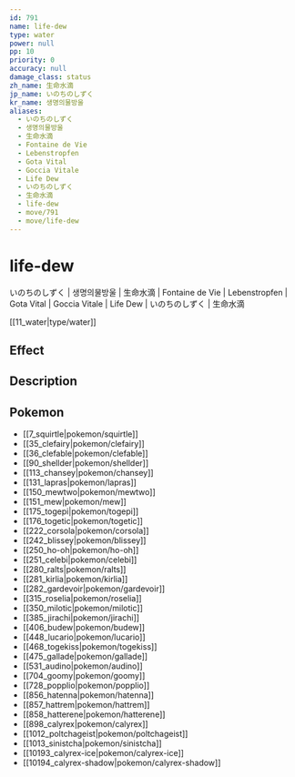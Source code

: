 ```yaml
---
id: 791
name: life-dew
type: water
power: null
pp: 10
priority: 0
accuracy: null
damage_class: status
zh_name: 生命水滴
jp_name: いのちのしずく
kr_name: 생명의물방울
aliases:
  - いのちのしずく
  - 생명의물방울
  - 生命水滴
  - Fontaine de Vie
  - Lebenstropfen
  - Gota Vital
  - Goccia Vitale
  - Life Dew
  - いのちのしずく
  - 生命水滴
  - life-dew
  - move/791
  - move/life-dew
---
```

# life-dew
    
いのちのしずく | 생명의물방울 | 生命水滴 | Fontaine de Vie | Lebenstropfen | Gota Vital | Goccia Vitale | Life Dew | いのちのしずく | 生命水滴

[[11_water|type/water]]

## Effect



## Description



## Pokemon

- [[7_squirtle|pokemon/squirtle]]
- [[35_clefairy|pokemon/clefairy]]
- [[36_clefable|pokemon/clefable]]
- [[90_shellder|pokemon/shellder]]
- [[113_chansey|pokemon/chansey]]
- [[131_lapras|pokemon/lapras]]
- [[150_mewtwo|pokemon/mewtwo]]
- [[151_mew|pokemon/mew]]
- [[175_togepi|pokemon/togepi]]
- [[176_togetic|pokemon/togetic]]
- [[222_corsola|pokemon/corsola]]
- [[242_blissey|pokemon/blissey]]
- [[250_ho-oh|pokemon/ho-oh]]
- [[251_celebi|pokemon/celebi]]
- [[280_ralts|pokemon/ralts]]
- [[281_kirlia|pokemon/kirlia]]
- [[282_gardevoir|pokemon/gardevoir]]
- [[315_roselia|pokemon/roselia]]
- [[350_milotic|pokemon/milotic]]
- [[385_jirachi|pokemon/jirachi]]
- [[406_budew|pokemon/budew]]
- [[448_lucario|pokemon/lucario]]
- [[468_togekiss|pokemon/togekiss]]
- [[475_gallade|pokemon/gallade]]
- [[531_audino|pokemon/audino]]
- [[704_goomy|pokemon/goomy]]
- [[728_popplio|pokemon/popplio]]
- [[856_hatenna|pokemon/hatenna]]
- [[857_hattrem|pokemon/hattrem]]
- [[858_hatterene|pokemon/hatterene]]
- [[898_calyrex|pokemon/calyrex]]
- [[1012_poltchageist|pokemon/poltchageist]]
- [[1013_sinistcha|pokemon/sinistcha]]
- [[10193_calyrex-ice|pokemon/calyrex-ice]]
- [[10194_calyrex-shadow|pokemon/calyrex-shadow]]


